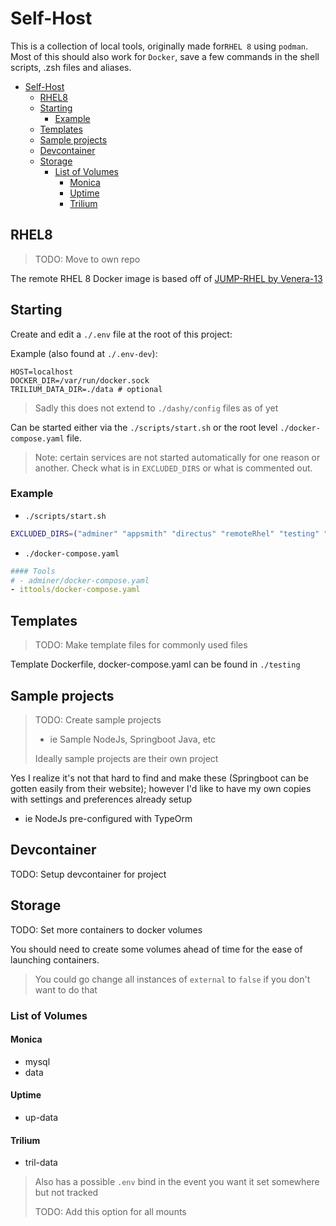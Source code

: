 # Self-Host

This is a collection of local tools, originally made for`RHEL 8` using `podman`. Most of this should also work for `Docker`, save a few commands in the shell scripts, .zsh files and aliases.

- [Self-Host](#self-host)
  - [RHEL8](#rhel8)
  - [Starting](#starting)
    - [Example](#example)
  - [Templates](#templates)
  - [Sample projects](#sample-projects)
  - [Devcontainer](#devcontainer)
  - [Storage](#storage)
    - [List of Volumes](#list-of-volumes)
      - [Monica](#monica)
      - [Uptime](#uptime)
      - [Trilium](#trilium)

## RHEL8

> TODO: Move to own repo

The remote RHEL 8 Docker image is based off of [JUMP-RHEL by Venera-13](https://github.com/venera-13/jump-rhel)

## Starting

Create and edit a `./.env` file at the root of this project:

Example (also found at `./.env-dev`):

```shell
HOST=localhost
DOCKER_DIR=/var/run/docker.sock
TRILIUM_DATA_DIR=./data # optional
```

> Sadly this does not extend to `./dashy/config` files as of yet

Can be started either via the `./scripts/start.sh` or the root level `./docker-compose.yaml` file.

> Note: certain services are not started automatically for one reason or another. Check what is in `EXCLUDED_DIRS` or what is commented out.

### Example

- `./scripts/start.sh`

```bash
EXCLUDED_DIRS=("adminer" "appsmith" "directus" "remoteRhel" "testing" "wordle")
```

- `./docker-compose.yaml`

```yaml
#### Tools
# - adminer/docker-compose.yaml
- ittools/docker-compose.yaml
```

## Templates

> TODO: Make template files for commonly used files

Template Dockerfile, docker-compose.yaml can be found in `./testing`

## Sample projects

> TODO: Create sample projects
>
> - ie Sample NodeJs, Springboot Java, etc
>
> Ideally sample projects are their own project

Yes I realize it's not that hard to find and make these (Springboot can be gotten easily from their website); however I'd like to have my own copies with settings and preferences already setup

- ie NodeJs pre-configured with TypeOrm

## Devcontainer

TODO: Setup devcontainer for project

## Storage

TODO: Set more containers to docker volumes

You should need to create some volumes ahead of time for the ease of launching containers.

> You could go change all instances of `external` to `false` if you don't want to do that

### List of Volumes

#### Monica

- mysql
- data

#### Uptime

- up-data

#### Trilium

- tril-data

> Also has a possible `.env` bind in the event you want it set somewhere but not tracked
>
> TODO: Add this option for all mounts
